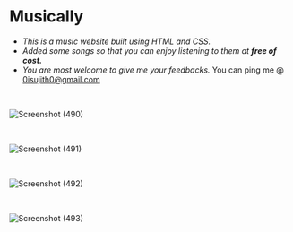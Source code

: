 # Musically
- *This is a music website built using *HTML* and *CSS*.*
- *Added some songs so that you can enjoy listening to them at **free of cost.***
- *You are most welcome to give me your feedbacks.*
You can ping me @ <0isujith0@gmail.com>

<br>

![Screenshot (490)](https://user-images.githubusercontent.com/75260608/183062583-b2507b83-a8e7-4395-bc4f-56819729f7f5.png)

<br>

![Screenshot (491)](https://user-images.githubusercontent.com/75260608/183062565-9252378d-f7aa-40b7-847b-1ae312122852.png)

<br>

![Screenshot (492)](https://user-images.githubusercontent.com/75260608/183062578-40e5e3f8-0566-4362-b8a8-08ecc5d98bda.png)

<br>

![Screenshot (493)](https://user-images.githubusercontent.com/75260608/183062607-525c8572-18da-4866-9ee4-4bbeb78d99c8.png)

